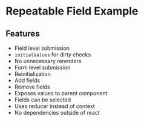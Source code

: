 # Repeatable Field Example

## Features

- Field level submission
- `initialValues` for dirty checks
- No unnecessary rerenders
- Form level submission
- Reinitialization
- Add fields
- Remove fields
- Exposes values to parent component
- Fields can be selected
- Uses reducer instead of context
- No dependencies outside of react
